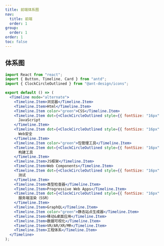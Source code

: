 ```yaml
---
title: 前端体系图
nav:
  title: 前端
  order: 1
group:
  order: 1
order: 1
toc: false
---
```


## 体系图

```jsx | inline
import React from "react";
import { Button, Timeline, Card } from "antd";
import { ClockCircleOutlined } from "@ant-design/icons";

export default () => (
  <Timeline mode="alternate">
    <Timeline.Item>浏览器</Timeline.Item>
    <Timeline.Item>Html</Timeline.Item>
    <Timeline.Item color="green">CSS</Timeline.Item>
    <Timeline.Item dot={<ClockCircleOutlined style={{ fontSize: "16px" }} />}>
      JavaScript
    </Timeline.Item>
    <Timeline.Item dot={<ClockCircleOutlined style={{ fontSize: "16px" }} />}>
      Web安全
    </Timeline.Item>
    <Timeline.Item color="green">包管理工具</Timeline.Item>
    <Timeline.Item dot={<ClockCircleOutlined style={{ fontSize: "16px" }} />}>
      构建工具
    </Timeline.Item>
    <Timeline.Item>JS框架</Timeline.Item>
    <Timeline.Item>Web Components</Timeline.Item>
    <Timeline.Item dot={<ClockCircleOutlined style={{ fontSize: "16px" }} />}>
      测试
    </Timeline.Item>
    <Timeline.Item>类型检查器</Timeline.Item>
    <Timeline.Item>Progressive Web Apps</Timeline.Item>
    <Timeline.Item dot={<ClockCircleOutlined style={{ fontSize: "16px" }} />}>
      服务端渲染（SSR）
    </Timeline.Item>
    <Timeline.Item>GraphQL</Timeline.Item>
    <Timeline.Item color="green">静态站点生成器</Timeline.Item>
    <Timeline.Item>移动&桌面应用</Timeline.Item>
    <Timeline.Item>数据可视化</Timeline.Item>
    <Timeline.Item>VR/AR/XR/MR</Timeline.Item>
    <Timeline.Item>工程体系</Timeline.Item>
  </Timeline>
);
```

<!-- ## 第一阶段：

HTML+CSS:
HTML 进阶、CSS 进阶、div+css 布局、HTML+css 整站开发、

JavaScript 基础：
Js 基础教程、js 内置对象常用方法、常见 DOM 树操作大全、ECMAscript、DOM、BOM、定时器和焦点图。

JS 基本特效：
常见特效、例如：tab、导航、整页滚动、轮播图、JS 制作幻灯片、弹出层、手风琴菜单、瀑布流布局、滚动事件、滚差视图。

JS 高级特征：
正则表达式、排序算法、递归算法、闭包、函数节流、作用域链、基于距离运动框架、面向对象基础、

JQuery：基础使用
悬着器、DOM 操作、特效和动画、方法链、拖拽、变形、JQueryUI 组件基本使用。

## 第二阶段：HTML5 和移动 Web 开发

CSS3:
CSS3 新选择器、伪元素、脸色表示法、边框、阴影、background 系列属性改变、Transition、动画、景深和深透、3D 效果制作、Velocity.js 框架、元素进场、出场策略、炫酷 CSS3 网页制作。

Bootstrap:
响应式概念、媒体查询、响应式网站制作、删格系统、删格系统原理、Bootstrap 常用模板、LESS 和 SASS。

移动 Web 开发：
跨终端 WEB 和主流设备简介、视口、流式布局、弹性盒子、rem、移动终端 JavaScript 事件、手机中常见 JS 效果制作、Zepto.js、手机聚划算页面、手机滚屏。

## 第三阶段：HTTP 服务和 AJAX 编程

WEB 服务器基础：
服务器基础知识、Apache 服务器和其他 WEB 服务器介绍、Apache 服务器搭建、HTTP 介绍。

PHP 基础：
PHP 基础语法、使用 PHP 处理简单的 GET 或者 POST 请求、

AJAX 上篇：
Ajax 简介和异步的概念、Ajax 框架的封装、XMLHttpRequest 对象详细介绍方法、兼容性处理方法、Ajax 框架的封装、Ajax 中缓存问题、XML 介绍和使用。

AJAX 下篇：
JSON 和 JSON 解析、数据绑定和模板技术、JSONP、跨域技术、图片预读取和 lazy-load 技术、JQuery 框架中的 AjaxAPI、使用 Ajax 实现爆布流案例额。

## 第四阶段：面向对象进阶

面向对象终极篇：
从内存角度到理解 JS 面向对象、基本类型、复杂类型、原型链、ES6 中的面向对象、属性读写权限、设置器、访问器。

面向对象三大特征：
继承性、多态性、封装性、接口。

设计模式：
面向对象编程思维、单例模式、工厂模式、策略模式、观察者模式、模板方法模式、代理模式、装饰者模式、适配器模式、面向切面编程。

## 第五阶段：封装一个属于自己的框架

框架封装基础：
事件流、冒泡、捕获、事件对象、事件框架、选择框架。

框架封装中级：
运动原理、单物体运动框架、多物体运动框架、运动框架面向对象封装。

框架封装高级和补充：
JQuery 框架雏形、可扩展性、模块化、封装属于传智自己的框架。

## 第六阶段：模块化组件开发

面向组件编程：
面向组件编程的方式、面向组件编程的实现原理、面向组件编程实战、基于组件化思想开发网站应用程序。

面向模块编程：
AMD 设计规范、CMD 设计规范、RequireJS，LoadJS、淘宝的 SeaJS。

## 第七阶段：主流的流行框架

Web 开发工作流：
GIT/SVN、Yeoman 脚手架、NPM/Bower 依赖管理工具、Grunt/Gulp/Webpack。

MVC/MVVM/MVW 框架：
Angular.js、Backbone.js、Knockout/Ember。

常用库：
React.js、Vue.js、Zepto.js。

## 第八阶段：HTML5 原生移动应用开发

Cordova：
WebApp/NativeApp/HybirdApp 简介、Cordova 简介、与 PhoneGap 之间的关系、开发环境搭建、Cordova 实战（创建项目，配置，编译，调试，部署发布）。

Ionic：
Ionic 简介和同类对比、模板项目解析、常见组件及使用、结合 Angular 构建 APP、常见效果（下拉刷新，上拉加载，侧滑导航，选项卡）。

React Native：
React Native 简介、React Native 环境配置、创建项目，配置，编译，调试，部署发布、原生模块和 UI 组件、原生常用 API。

HTML5+：
HTML5+中国产业联盟、HTML5 Plus Runtime 环境、HBuilder 开发工具、MUI 框架、H5+开发和部署。

## 第九阶段： Node.js 全栈开发：

快速入门：
Node.js 发展、生态圈、Io.js、Linux/Windows/OS X 环境配置、REPL 环境和控制台程序、异步编程，非阻塞 I/O、模块概念，模块管理工具、开发流程，调试，测试。

核心模块和对象：
全局对象 global，process，console，util、事件驱动，事件发射器、加密解密，路径操作，序列化和反序列化、文件流操作、HTTP 服务端与客户端、Socket.IO。

Web 开发基础：
HTTP 协议，请求响应处理过程、关系型数据库操作和数据访问、非关系型数据库操作和数据访问、原生的 Node.js 开发 Web 应用程序、Web 开发工作流、Node.js 开发 Blog 案例。

快速开发框架：
Express 简介+MVC 简介、Express 常用 API、Express 路由模块、Jade/Ejs 模板引擎、使用 Express 重构 Blog 案例、Koa 等其他常见 MVC 框架。

Node.js 开发电子商务实战：
需求与设计、账户模块注册登录、会员中心模块、前台展示模块、购物车，订单结算、在线客服即时通讯模块。

## 一、HTML 核心技巧（前端核心知识）

HTML 语义化
HTML5 表单
音频和视频
离线和本地存储
LocalStorage 扩容
SVG
Web Socket
Canvas
埋点、监控、日志分析
跨域问题解决方案
漏洞攻防

## 二、CSS 核心技巧（前端核心知识）

CSS 经典布局
CSS 高级绘制
CSS 分层理论
CSS 3D 在前端的应用
CSS 魔术师 Houdini
CSS 矩阵与高性能渲染
CSS WorkFlow
CSS 深度实践
10+个布局模式的实现
Js in Css & Css in Js
现代化 CSS 方法论实践与方案
CSS3 结合数学知识的高级应用

## 三、JavaScript 核心技巧（前端核心知识）

### JavaScript 语言精髓

基本数据类型、变量提升
函数与对象、构造函数
闭包、this 和作用域
Call、apply、bind
继承
语句与表达式
高阶函数
JavaScript 典型错误分析
原型链与原型对象
递归与尾递归

### JavaScript 函数式编程

范畴论、函数式编程基础理论
纯函数、柯里化、函数组合
高阶函数、尾调用优化、闭包
范畴与容器、函子、AP 因子、IO

### ES5 核心技术

深入 this 解析
作用域与闭包
值传递与引用传递分析
深入分析原型与原型链
微任务、宏任务、同步队列、异步队列
暂时性死区
GC
执行堆栈

### ES6 核心知识

const、let、解构、字符串、数组、对象、函数
yield 与遍历
class、Set、Map
export/import 与 Module
异步
修饰
Symbol 新特性详解
ES6 在企业中的应用

### ES7 ～ ES10 实践应用

### jQuery 经典源码解读

重写与多态实现分析
链式调用
二进制运算的性能提升
Hook 应用
参数映射分析
ready 实现分析

### 快速上手 TypeScript

数据类型
枚举
接口
类
函数
泛型
类型断言与类型守卫、类型兼容性
高级类型之交叉类型、联合类型、类型别名
装饰器、Reflect Metadata
赋值断言、is 关键字、可调用类型注解和类型推导
高级类型索引类型、映射类型、条件类型、强大的 infer 关键字
模块与命名空间、声明文件编写
常用工具类型

### TypeScript 深入实践

TypeScript 与工程化
TypeScript 与 React 实践
TypeScript 与 Vue 实践
TypeScript 与企业级服务实践
TypeScript 的编译原理
编写 TypeScript Transformer Plugin

## 四、前端必会的服务器与后端知识（必会基础）

### Linux 入门与精通

Linux 环境安装与配置
Web 程序员必会的 Linux 命令
Linux 深入
文件管理
用户管理
网络管理
进程管理
Linux 安全加固

### Linux 与 web 服务器

nginx
Apache #代理与反向代理服务器
反向代理实战 #后端开发
PHP + MySQL
PHP 基础：文件引入、全局变量、数组、session、数据读取与提交、报头设置、错误处理、常见关键字
面向对象：设计模式、常用函数
核心知识：PDO、构造方法、析构方法、封装、继承、多态、抽象与接口
MySql 建表、SQL 语句、数据操作、条件查询
深入实践
京程图书管理系统实战

## 五、Node.JS 与大前端开发（大前端的根基）

### Node.js 基础

非堵塞 IO
EventLoop
模块、第三方模块、自定义模块
Get/Post
全局对象、常用工具
Net、FS、Stream、Buffer
Http
核心 API、回调函数、路由
进程与线程
Promise、Async/Await
#Node.js 技能进阶
Node 框架应用
Koa、Express、Egg、Hapi
路由、参数、中间件、模板引擎、静态文件、重定向、cookie、session
数据库应用
MySql、MongoDB、Redis
中间件原理
Restful API 设计
Cookie、Token、鉴权
Node.js 与后端框架核心思想
Linux 下的 Node.js 服务管理
PM2 应用
Node.js 异步 IO 原理及优化
内存管理机制及优化
大规模 Node.js 站点结构原理分析
Node.js 编码规范
规避 Node.js 内存泄漏及相关工具
Node 集群管理
线上部署与压力测试
BFF 架构

### Node.js 源码深入

Node.js 源码解析
手写 Koa2 源码
手写中间件机制
手写 MVC 开发框架

### Node.js 深度实践

6 个深度实战项目
腾讯地图 H5 Node.js 架构搭建复盘
Express 实战之模板引擎、日志记录、路由跳转、错误处理综合应用
Express+PHP 实战之数据库设置、路由配置、数据操作、容错机制、错误处理综合应用
Koa2 实战之 web 应用构建
爬虫实战之 Roboot 协议、环境配置、代码编写
数据推送之 Comet、WebSocket、SSE 实际应用
3 个大型实战项目
实现一套大厂全栈开发模式

Koa2 搭建 Node.js 后端、编写 Koa2 中间件
编写合理的目录结构
全局异常监控、错误日志上报与保存
swig 模板完成传统 SSR
webpack 前端打包与优化
webpack plugin 编写
gulp 后端 Node.js 项目打包
bigpipe、quicklink 等前端页面性能优化手段
CI、CD
图书管理系统项目再升级

根据 SOLID 设计原则升级 NodeJS 技术解决⽅案 （基于 TypeScript）
从搬砖向前端架构迈出第⼀步
从 OO 思想切到 AO
依赖注入 DI、控制反转 IOC、面向切面 APO
前后端 BFF 架构代码实战

前后端分离
BFF 架构详解
PHP 后端代码
前端代码重构
BFF 与微服务

## 六、前端程序员必会的网络协议（必会基础）

### HTTP 协议系列

HTTP 协议详解
HTTP 缓存机制详解
HTTPS 协议分析
HTTP2 协议分析
HTTP3 协议分析

### TCP/IP 协议栈

三次握手与四次挥手
拥塞控制(慢开始，快速重传)
流量控制(滑动窗口)

### DNS 协议与 CDN 技术

### WebSocket

## 七、前端工程化、构建与测试（升职加薪利器）

### 常见构建工具

Webpack
Webpack4 核心原理与开发优化
webpack5 尝鲜
深度实践
sourceMap、代码压缩、dll、codeSpliting 等性能优化
多核、缓存等构建效率提升
手写 loader 与 plugin
同步文件异步文件打包方案
持久化缓存、更好的打包优化
源码深入
loader 原理深入，聪明的编写 Entry
webpack plugin 通知机制及钩子函数详解
AST 静态语法树深入分析
webpack 核心流程 Compiler、Compilation、Chunk、Template 剖析
Gulp、Rollup、Grunt、Bower、Yeoman、Browserify、Parcel 快速上手 #版本控制
SVN
git

### CI/CD

持续集成方案及流程
持续集成构建工具
手把手安装配置使用 jenkins
手把手安装配置使用 travis
手把手安装配置使用 drone

### 代码质量管理

ESLint/Lint
手把手安装配置使用 Sonar

### 自动化测试

1.单元测试、性能测试、压力测试、安全测试、功能测试具体分析以及实际应用 2.常用测试框架介绍、安装与使用
单元测试：Karma、Mocha、Jasmine、Jest
NodeJS 测试：supertest
E2E 测试：rize、puppeteer

### 深入实践

从 0 构建适合团队的 CLI 工具
实现简版 Webpack
综合实战课
前端工程化企业级部署

## 八、前端性能优化（升职加薪利器）

### 高级前端性能调试

断点捕捉事件绑定
Performance 性能面板
Timeline 掌握帧渲染模式
profiles 具体问题分析

### 前端性能优化深入

Web 高性能 CSS 与浏览器渲染原理
高性能动画
loading、rendering、paint
webkit 渲染流程
硬件加速
完美的 Animation
Layout、Paint、Composite Layer
浏览器与 HTTP 层
雅虎军规
面向切面编程
服务器端优化方案
首屏性能提升方案
SSR、骨架屏、离线化、前端缓存、异步加载、分块加载
HTTP 缓存机制
Node.js 内存泄漏分析与解决方案
React 性能优化常见策略
Vue 性能优化常见策略

### 性能优化实战场

网红平台性能优化实战
Google AMP 代码实战
百度地图极致 WebApp 性能优化
精通 FCP/FMP 等于 CSR、SSR
Vue SSR、React SSR 代码实战
前端性能监控平台搭建

## 九、前端架构师启蒙系列（升职加薪利器)

#前端架构师大型综合实战
集成 Spring 版本 Node.js
深度优化 Webpack
持续集成工具的搭建
前端微服务+Node 微服务
SPA 与 MPA 种种实践

## 十、前端框架与全家桶（高效搬砖）

### React 全家桶快速上手

React
JSX 模板语法、虚拟 DOM、Props、State、生命周期、组件、事件和 This 绑定、CLI 脚手架实战、虚拟 DOM 概念、组件化思想、表单处理、Fiber 架构、Hook 实战
最佳实践指导
Flux、Redux 架构剖析
性能调优
ReactRouter 构建应用
版本差异，Router 组件、Route 组件、Switch 组件、Link 组件、NavLink 组件、Redirect 组件、withRouter 组件，编程式导航，动态路由，嵌套路由
Redux 数据管理
使用场景、三大核心之 Action、Reducer、Store、中间件的使用
React SSR 实战
客户端渲染理论、服务端渲染理论、SSR 同构理论
webpack 搭建 React 环境
前后端同构项目工程化搭建
SSR Node 后端搭建、路由搭建、Redux 搭建、Css 样式编写
TypeScript 在 React 中的应用

### Vue 全家桶快速上手

vue
组件化思维、CLI 脚手架实战、组件化实战、组件话通信方案、内容分发、模板语法、计算属性、表单处理、事件处理、动画
MVVM 设计模式
VueRouter 实现页面切换
实现原理、路由管理、动态路由、嵌套路由、编程式导航、命名路由、路由懒加载、路由守卫、路由传参
Vuex 数据管理
使用场景、核心概念之 State、核心概念之 Getter、核心概念之 Mutation、核心概念之 Action、核心概念之 Module
原理与架构剖析
Vue SSR 实战
构建 SPA 项目架构
webpack 配置从零到一
SSR Node 后端
SSR 要点总结
TypeScript 在 Vue 中的应用

## 十一、前端框架框架源码深入（升职加薪利器）

### Vue2 源码解析

vue2 架构概览及 MVVM 实现演变的讲解
双向数据绑定和 setState 原理
vue2 virtual-dom 讲解及对比讲解 react 的 virtual-dom 的不同
dom diff 原理及算法实现
vue2 整体解析流程
vue 运行时的优化
前端框架选型

### Vue 周边原理剖析

vue 数组双向绑定的处理及原理讲解
\$set 的原理讲解及 vue.use 原理讲解
vue-router 的使用及手写 vue-router
vuex 如何使用及原理剖析
vue-cli 的使用及实现一个 vue-cli 的对应工具
vue ssr 结合 node 层实现 BFF 架构与服务端渲染
vue ssr 的原理及 node 的 VM 结合 ssr 的实现讲解
#Vue3 使用及源码讲解
vue3 对比 vue2 的优缺点分析
proxy 及 reflect 等元编程特性的讲解
proxy 与 definePrototype 深度对比
vue3 的 effect、reactive、ref 等特性讲解
vue3 整体源码讲解及深度剖析双向绑定的新实现
vue3 源码单元测试的讲解及辅助如何学习源码
结合 vue3 的模板解析深度学习 AST 构建的整个过程，词法分析、语法分析的如何实现
vue2 和 vue3 动态构建的深度对比

### Reac16.8 新特性讲解

react 项目搭建及正确使用的讲解
react 新版本更新所有特性的讲解
纯组件、纯函数、高阶函数、组件插槽的使用讲解
suspend 及 lazy 的使用及原理剖析，实现一个 suspend
memo、context 使用及内部原理深入学习
结合内部架构的变更侧面讲解 react 生命周期的变更及使用
新特性各个 hooks 源码的讲解及使用
实验性的调度层级的优化讲解
内部部分 api 的替换促使性能提升的剖析

### flux 思想及 Redux 使用

flux 思想的剖析讲解，store、dispatcher 等关系梳理
redux 基于 flux 思想实现的演变及差别对比
redux 对应函数式范畴论的容器、函子等各种比较
redux 的 state、action、dispatch、reducer 等作用及协同关系的讲解
redux 在服务端渲染管理数据的架构模式及使用
结合 react 使用 redux 的实战演练

### Redux 源码实现

redux 源码架构的分析
redux 各个方法及特性的作用讲解
redux 与 react 结合使用的原理剖析
手写 redux 源码的演变及诞生的过程，基于原因寻找答案。
middleware 中间件的实现及异步处理过程中间件的作用讲解
结合设计模式剖析 redux 实现的优缺点

### React16.8 源码深入

createElement 源码浅析
什么是 ContentPool
Fiber 架构主流程分析
Fiber 是如何实现中断任务，恢复任务的
Fiber 的任务优先级系统是如何工作的
renderRoot 源码讲解
commitRoot 源码讲解
Fiber 架构对生命周期的影响
BatchUpdate
unBatchUpdate
setState 到底是同步还是异步？如何控制
妙用 MessageChannel
react 如何对帧速率优化
常用 React hooks 简单实现
useState 源码浅析
useEffect 源码浅析
React hooks 和 Fiber 调度的关系

## 十二、前端跨界技术（实用技术，开阔眼界）

### 跨界移动应用（iOS、Android）

Crodova
开发经验与技巧
Cordova 性能分析
Cordova 优化关键点解读
核心原理分析
ReactNative
框架解读及开发入门
性能分析与优化
发布流程
开发技巧
核心原理分析
Flutter 入门到实战（精品全系列课）

Flutter 必备 Dart 基础：变量与类型、函数、类和对象、继承与多态、抽象类与接口、Dart 编程技巧
Flutter 基础实战：项目网络模块、应用框架、包管理、资源管理、路由管理、调试及异常捕获
Flutter 进阶提升玩转组件：布局组件、容器类组件、滚动组件、功能性组件、事件处理、手势识别、动画、自定义组件、文件操作、网络请求、数据转化
Flutter 进阶提升完整应用开发：代码规范、App 框架、风格多样性
项目实战：豆瓣网 App
微信小程序入门到实战（精品全系列课)

手把手带你过一遍小程序基础知识，构建一个完整的小程序
小程序起步：开发环境搭建，基础配置，wxml、wxss、flex 机制、生命周期、数据绑定、ES6 语法应用，开发一个自己的小程序
进阶实践：组件化开发、用 api 唤醒微信的强大功能、画布、云存储、云数据库、云函数
项目实战：完整小程序上线
Uniapp 入门到实战

项目创建、部署、目录结构
样式布局、配置文件、生命周期、模板语法与数据绑定、class 与 style、事件处理与事件绑定
基础组件、表单组件、导航组件、媒体组件、地图组件
网络请求、文件上传下载、数据缓存、设备相关、交互反馈、刷新
第三方登录、项目打包、自定义组件
项目实战：开发一个多端应用
PWA

Service worker、App shell、缓存、Https 代理服务器、Workbox
工程化实践
业界成熟方案

### 跨 PC 应用

NW.js
Electron--新增
VR #物联网时代的大前端（IoT）
从软件到硬件
硬件基础
CPU 与内存
操作系统深度解读
JavaScript 硬件开发
Node 串行端口
Firmata 协议
Ruff 初体验 #面向未来——人工智能时代的大前端（AI）
TensorFlow.js
BrainJS

### WebAssemble （精品实践课）

Go 语言入门
Emscripten
WASM API
WASM 实战

## 十三、前端程序员成神之路（面试神器）

### 深入 Node.js

讲给前端的 C 语言与内存管理机制
CPU 与内存工作原理
机器语言与汇编语言
C 与 C++语言
指针与内存管理机制
内存动态分配
Node.js 源码分析
源码编译
纯 JavaScript 编写的核心模块
带 NativeBindingde 的 JavaScript 模块
c++文件
V8 引擎与 webkit 源码探秘
渲染引擎与 Webkit 体系结构
JavaScript 引擎工作流程
V8 与 JavaScript Core
Node.js 中的 V8
V8 源码分析：工作过程、数据表示、类型、内存管理、绑定机制与扩展机制、字节码与 JIT
事件循环与 Libuv 源码分析
Node.js 与 V8 引擎结构
Linux 底层异步通知机制
Linux 的 I/O 模型
epoll 机制
iocp 机制
libuv 库

### 数据结构与算法

数据结构与算法导论
基本数据结构
常用排序、搜索算法
前端数据结构与算法 JS 实践
列表、栈、队列、链表、哈希表、二叉树
高能算法面试题
手写 Dom diff
JavaScript ECS、Stack
带你刷 LeetCode 算法真题

### 前端中的设计模式与代码实战

单一职责原则
开闭原则
里氏转换原则
迪米特法则
接口分离原则
依赖倒转原则

### 前端与黑客安全

前端加密技术
密码学基础
常见加密算法
SSL/TLS 协议
前端安全策略
前端 XSS
前端 CSRF
前端 Cookies
HTTPS 窃听
前端点击劫持问题
上传漏洞与中国菜刀
社会工程学和信息泄露 DDOS
OWASP
前端靶机环境与渗透平台

## 十四、前端图形学与 H5 游戏（热门技术方向）

### 游戏中的数学和物理与图形绘制

计算机图形学
canvas 2D 图形绘制
图形学知识扫盲
数学知识与图形学
物理知识与图形学

### Three.js 入门到实战

涵盖 Three.js 核心技术，通过系统学习与实战演示，最快速掌上手 webGL 开发
Three.js 课程基础：基础代码创建、绘制三维对象、添加材质和灯光、添加动画效果、创建场景、几何和网络对象、相机
Three.js 课程进阶提升：涵盖光源、材质核心知识
Three.js 课程进阶提升：涵盖几何体、动画、控件核心知识
大型 3D 项目实战:智慧工厂

### WebGL 快速上手

涵盖 WebGL 核心技术，通过系统学习与实战演示，快速上手 webGL 开发
WebGL 课程上：图形学入门、着色器、Attrbuteuniform、缓冲区对象、基本图形绘制、平移变换、缩放变换、矩阵变换
WebGL 课程中：高级变换、动画、非坐标数据传入着色器、vertexAttriPonitner 的步进和偏移参数、变量、三角形绘制、图形表面贴上对象
WebGL 课程下：OpenGLES 着色器语言、三维世界、视点与视线、长方体可视空间、金字塔可视空间、正确处理前后关系、立方体

### Cocos2D-JS 与 Phaser 核心物理引擎

Cocos2D--JS 快速入门
开发环境搭建
数学基础知识、笛卡尔坐标、三角函数、向量
引擎
显示对象、动作、Action、场景动画
事件管理器、事件类型、自定义事件
对象缓冲池、基础控件、常用开发工具
Phaser 手把手代码实战

### 数据可视化

DataV 原理与大数据可视化

## 十五、云时代前端核心技术（架构师之路）

### 容器与虚拟化技术

K8s、Docker 与虚拟机
环境搭建

### Serverless 与 RPC

云计算技术发展及特点
架构思想与落地方案
阿里函数计算开发案例

### 前端与微服务

设计思想与落地方案案例
权限控制与服务治理
监控、分析与日志
扩容、熔断、服务降级与限流

### 微前端

架构思想与落地方案案例
Single-SPA
模块加载、消息总线、路由分发
静态数据共享技术方案
构建与部署

## 十六、面试指导（扶你上马，再送一程）

### JavaScript 高频面试题精讲 #大厂面试指南 #前端职业发展指导 #数据结构与算法面试指导 #小册子串讲

高频考题
一线技术
精髓总结
JavaScript 执行过程大总结 #赠送课程·面向未来——人工智能实践课（面向未来，未雨绸缪）

### Python 语言

Python 语言核心技术
Python 与爬虫
Python 与自动化 #数据科学与数据分析
Python 中的统计学
Numpy 实践
Pandas 实践

### 深度学习与神经网络

TensorFlow 实践
Pytorch 实践

6 个大型实战项目

## 前端架构师综合实战

集成 Spring 版本 NodeJS
深度优化 Webpack
持续集成工具搭建
前端微服务+Node 微服务
SPA 与 MPA 种种实践 #手把手搭建大厂全栈开发架构
Koa2 搭建 Node.js 后端、编写 Koa2 中间件
编写合理的目录结构
全局异常监控、错误日志上报与保存
swig 模板完成传统 SSR
webpack 前端打包与优化
webpack plugin 编写
gulp 后端 Node.js 项目打包
bigpipe、quicklink 等前端页面性能优化手段
CI、CD #图书管理系统再升级
根据 SOLID 设计原则升级 NodeJS 技术解决⽅案 （基于 TypeScript）
从搬砖向前端架构迈出第⼀步
从 OO 思想切到 AO
依赖注入 DI、控制反转 IOC、面向切面 APO #前后端 BFF 架构代码实战
前后端分离
BFF 架构详解
PHP 后端代码
前端代码重构
BFF 与微服务
#Flutter 实战豆瓣 APP
基础实战：项目网络模块、应用框架、包管理、资源管理、路由管理、调试及异常捕获
玩转组件：布局组件、容器类组件、滚动组件、功能性组件、事件处理、手势识别、动画、自定义组件、文件操作、网络请求、数据转化
完整应用开发：代码规范、App 框架、风格多样性、打包发布 #前端图形学启蒙系列实战
3D 开发引擎实践与调优
数学在前端应用中的应用实战
细数物理引擎
3D 智慧工厂大型项目实战
#30+小型项目实战
#PHP 版图书数据管理系统
使用 PHP+MySql 让不熟悉后端的同学快速入门后端开发
为学习 NodeJS 和 ES9 做准备 #图书数据库管理系统前后端分离
搭建自自定义 NodeJS MVC 架构
使用 ES9 开发前端应用
PHP 提供纯粹 API 为大家学习前后端分离和 Node 打下基础 #搭建图书数据管理系统整体前端架构
使用 CI 自动化工具自动编译部署前端项目
线上负载均衡内容实战
反向代理实战 #完善图书数据管理系统性能优化+自动化集成测试
使用性能优化技术让系统性能达到极致
走进 Travis CI
#CSS 深入应用
图书管理系统中对 CSS WorkFlow 进行完整实战
#Nginx 反向代理与负载均衡实战
Nginx 负载均衡详细配置
HTTP Upsstram 模块
ip_hash、server、upstream
Nginx.conf 文件 #腾讯地图 H5 Node.js 架构搭建复盘
项目分析
架构升级
开发问题与方案
预备上线
服务器集群部署
#Node.js 线上部署
Nginx 配置
PM2 应用配置
三条盖世绝学
#Express 框架实战
项目搭建
模板引擎
日志记录
路由跳转
错误处理
#Koa2 框架实战
项目搭建
中间件
模板引擎
错误处理
路由跳转
#Express+PHP 实战
数据库设置
路由配置
数据操作
容错机制
#NodeJS 爬虫实战
Roboot 协议
环境配置
代码实战 #数据推送实战
Comet
WebSocket
SSE #手撸 Koa2 #手写 Koa 中间件 #手写 MVC 开发框架 #手撸 vue-router #自动化测试综合实战
Karma
Jasmine
Mocha
Rize
Jest
SuperTest
Puppeteer #持续集成实战
手把手配置使用 Jenkins #代码质量管理实战
手把手配置使用 Sonar #从零构建适合团队的 CLI 工具
有命令、有交互、有动态
自定义命令行
提供模板选择
根据输入创建对应模板 #实现简版 Webpack
Compiler
Compilation
Chunk
Template #前端工程化企业级部署
Nginx 配置
Drone 构建部署前端应用
Drone CLI Promote 指定环境
基于 Drone API 的运维系统开发
#WebComponent 实战
custom-element 创建自定义标签
html-template 创建模板
shadow-dom 隔离其它模板 #网红平台性能优化实战复盘
实时聊天直播平台实现方案
Http 问题
长列表优化
性能调优
数据传送
WebSocket
Redis 发布、订阅模式
Nginx 负载均衡 #前端性能监控平台搭建
掌握错误捕获方法和上报方式
bug 可追溯还原
分析商业性能监控产品 #性能优化实战场
带你从头实现性能监控 SDK
涵盖 DNS 解析时间
TCP 建立时间
白屏时间
dom 渲染完成时间
页面 onload 时间
页面准备时间
页面重定向时间
unload 时间
request 请求耗时
页面解析 dom 耗时
错误拦截
#Google AMP 代码实战
AMP page:Image、Video、Iframe、Audio、Css、动态列表、轮播、遮罩、第三方播放
AMP 限制
AMP 原则
成本、性能、可维护性 #手撸 Vue SSR
构建 SPA 项目架构
webpack 配置从零到一
SSR Node 后端
SSR 要点总结 #手撸 React SSR
客户端渲染理论、服务端渲染理论、SSR 同构理论
webpack 搭建 React 环境
前后端同构项目工程化搭建
SSR Node 后端搭建、路由搭建、Redux 搭建、Css 样式编写
#webpack 从零到一配置与优化实战
entry、output、loaders、plugins 基础配置
sourceMap、resolve、模块热替换、代码压缩、dll、codeSpliting 等性能优化
express 与 webpack compiler 的融合
多核、缓存等构建效率提升
同步文件异步文件打包方案
持久化缓存、更好的打包优化
手写 Plugin、Loader #手把手实现一个 Python 壁纸爬虫
HTTP 组件：urllib
json 解析
文件操作
生成时间戳 #手把手实现一个钉钉机器人
Http 组件：urllib
Python 面向对象
封装自定义 Python 库 #微信小程序实战
开发环境搭建、基础配置、Flex 布局、数据绑定、ES6 语法应用
组件化开发、Api 唤醒微信强大功能、画布、云开发
上线完整小程序
#Uniapp 实战
项目创建、部署
样式布局、配置文件、模板、数据绑定、事件
基础组件、表单组件、导航组件、媒体组件、地图组件
网络请求、文件上传下载、数据缓存、设备相关、交互反馈、刷新
第三方登录、项目打包、自定义组件
上线完整多端应用
#PWA 实战
Service worker、App shell、缓存、Https 代理服务器、Workbox
工程化实践
业界成熟方案 #跨界 PC 实战
NW.js 构建简单桌面应用
Electron 构建简单桌面应用 #容器化与虚拟技术实战
环境搭建
K8s、Docker 与虚拟机实践 #前端与微服务
设计思想与落地方案案例
权限控制与服务治理
监控、分析与日志
扩容、熔断、服务降级与限流 #微前端
架构思想与落地方案案例
Single-SPA
模块加载、消息总线、路由分发
静态数据共享技术方案
构建与部署 #数据科学与数据分析
Numpy 实践
Pandas 实践 #深度学习与神经网络
TensorFlow 实践
Pytorch 实践 -->
